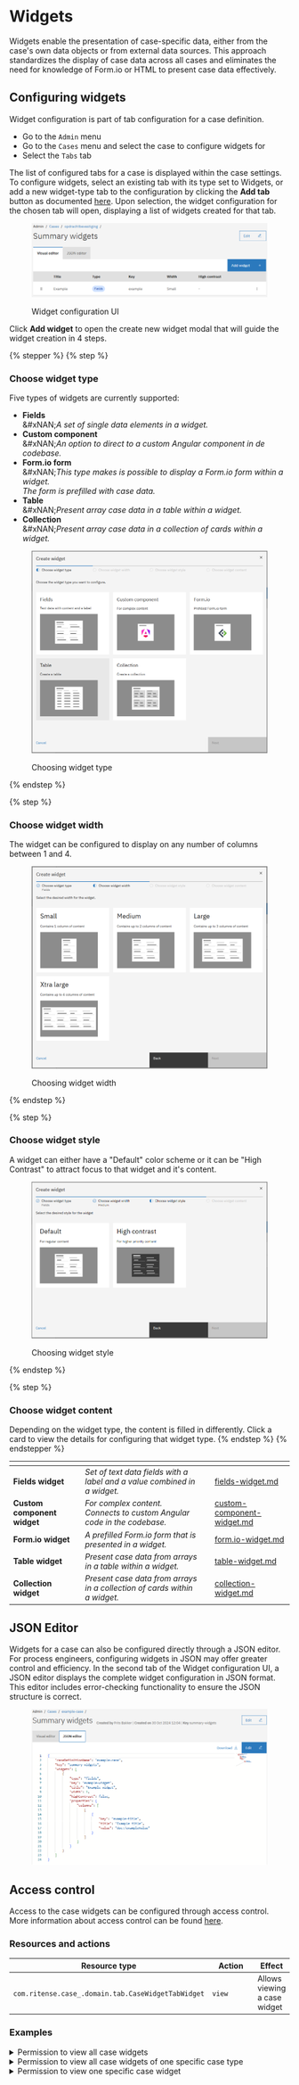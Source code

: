 # Widgets

Widgets enable the presentation of case-specific data, either from the case's own data objects or from external data sources. This approach standardizes the display of case data across all cases and eliminates the need for knowledge of Form.io or HTML to present case data effectively.

## Configuring widgets

Widget configuration is part of tab configuration for a case definition.

* Go to the `Admin` menu
* Go to the `Cases` menu and select the case to configure widgets for
* Select the `Tabs` tab

The list of configured tabs for a case is displayed within the case settings. To configure widgets, select an existing tab with its type set to Widgets, or add a new widget-type tab to the configuration by clicking the **Add tab** button as documented [here](../tabs.md). Upon selection, the widget configuration for the chosen tab will open, displaying a list of widgets created for that tab.

<figure><img src="../../../.gitbook/assets/image (11).png" alt=""><figcaption><p>Widget configuration UI</p></figcaption></figure>

Click **Add widget** to open the create new widget modal that will guide the widget creation in 4 steps.

{% stepper %}
{% step %}
### Choose widget type

Five types of widgets are currently supported:

* **Fields**\
  &#xNAN;_&#x41; set of single data elements in a widget._
* **Custom component**\
  &#xNAN;_&#x41;n option to direct to a custom Angular component in de codebase._
* **Form.io form**\
  &#xNAN;_&#x54;his type makes is possible to display a Form.io form within a widget._\
  _The form is prefilled with case data._
* **Table**\
  &#xNAN;_&#x50;resent array case data in a table within a widget._
* **Collection**\
  &#xNAN;_&#x50;resent array case data in a collection of cards within a widget._

<figure><img src="../../../.gitbook/assets/image (21).png" alt=""><figcaption><p>Choosing widget type</p></figcaption></figure>
{% endstep %}

{% step %}
### Choose widget width

The widget can be configured to display on any number of columns between 1 and 4.

<figure><img src="../../../.gitbook/assets/image (22).png" alt=""><figcaption><p>Choosing widget width</p></figcaption></figure>
{% endstep %}

{% step %}
### Choose widget style

A widget can either have a "Default" color scheme or it can be "High Contrast" to attract focus to that widget and it's content.

<figure><img src="../../../.gitbook/assets/image (23).png" alt=""><figcaption><p>Choosing widget style</p></figcaption></figure>
{% endstep %}

{% step %}
### Choose widget content

Depending on the widget type, the content is filled in differently. Click a card to view the details for configuring that widget type.
{% endstep %}
{% endstepper %}

<table data-view="cards"><thead><tr><th></th><th></th><th></th><th data-hidden data-card-target data-type="content-ref"></th></tr></thead><tbody><tr><td><strong>Fields widget</strong></td><td><em>Set of text data fields with a label and a value combined in a widget.</em></td><td></td><td><a href="fields-widget.md">fields-widget.md</a></td></tr><tr><td><strong>Custom component widget</strong></td><td><em>For complex content.</em><br><em>Connects to custom Angular code in the codebase.</em></td><td></td><td><a href="custom-component-widget.md">custom-component-widget.md</a></td></tr><tr><td><strong>Form.io widget</strong></td><td><em>A prefilled Form.io form that is presented in a widget.</em></td><td></td><td><a href="form.io-widget.md">form.io-widget.md</a></td></tr><tr><td><strong>Table widget</strong></td><td><em>Present case data from arrays in a table within a widget.</em> </td><td></td><td><a href="table-widget.md">table-widget.md</a></td></tr><tr><td><strong>Collection widget</strong></td><td><em>Present case data from arrays in a collection of cards within a widget.</em></td><td></td><td><a href="collection-widget.md">collection-widget.md</a></td></tr></tbody></table>

## JSON Editor

Widgets for a case can also be configured directly through a JSON editor. For process engineers, configuring widgets in JSON may offer greater control and efficiency. In the second tab of the Widget configuration UI, a JSON editor displays the complete widget configuration in JSON format. This editor includes error-checking functionality to ensure the JSON structure is correct.

<figure><img src="../../../.gitbook/assets/image (33).png" alt=""><figcaption></figcaption></figure>

## Access control

Access to the case widgets can be configured through access control. More information about access control can be found [here](https://docs.valtimo.nl/features/access-control).

### Resources and actions

<table><thead><tr><th width="329">Resource type</th><th width="143">Action</th><th>Effect</th></tr></thead><tbody><tr><td><code>com.ritense.case_.domain.tab.CaseWidgetTabWidget</code></td><td><code>view</code></td><td>Allows viewing a case widget</td></tr></tbody></table>

### Examples

<details>

<summary>Permission to view all case widgets</summary>

<pre class="language-json" data-overflow="wrap"><code class="lang-json">{
<strong>    "resourceType": "com.ritense.case_.domain.tab.CaseWidgetTabWidget",
</strong>    "action": "view",
    "conditions": []
}
</code></pre>

</details>

<details>

<summary>Permission to view all case widgets of one specific case type</summary>

{% code overflow="wrap" %}
```json
{
   "resourceType": "com.ritense.case_.domain.tab.CaseWidgetTabWidget",
   "action": "view",
   "conditions": [
      {
         "type": "field",
         "field": "id.caseWidgetTab.id.caseDefinitionName",
         "operator": "==",
         "value": "evenementenvergunning"
      }
   ]
}
```
{% endcode %}

</details>

<details>

<summary>Permission to view one specific case widget</summary>

{% code overflow="wrap" %}
```json
{
   "resourceType": "com.ritense.case_.domain.tab.CaseWidgetTabWidget",
   "action": "view",
   "conditions": [
      {
         "type": "field",
         "field": "key",
         "operator": "==",
         "value": "personal-data"
      }
   ]
}
```
{% endcode %}

</details>
